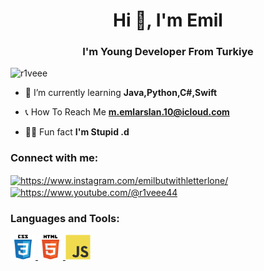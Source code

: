 <h1 align="center">Hi 👋, I'm Emil</h1>
<h3 align="center">I'm Young Developer From Turkiye</h3>

<p align="left"> <img src="https://komarev.com/ghpvc/?username=r1veee&label=Profile%20views&color=0e75b6&style=flat" alt="r1veee" /> </p>

- 🌱 I’m currently learning **Java,Python,C#,Swift**

- 📞 How To Reach Me **m.emlarslan.10@icloud.com**

- 🤹‍♀️ Fun fact **I'm Stupid .d**

<h3 align="left">Connect with me:</h3>
<p align="left">
<a href="https://instagram.com/https://www.instagram.com/emilbutwithletterlone/" target="blank"><img align="center" src="https://raw.githubusercontent.com/rahuldkjain/github-profile-readme-generator/master/src/images/icons/Social/instagram.svg" alt="https://www.instagram.com/emilbutwithletterlone/" height="30" width="40" /></a>
<a href="https://www.youtube.com/c/https://www.youtube.com/@r1veee44" target="blank"><img align="center" src="https://raw.githubusercontent.com/rahuldkjain/github-profile-readme-generator/master/src/images/icons/Social/youtube.svg" alt="https://www.youtube.com/@r1veee44" height="30" width="40" /></a>
</p>

<h3 align="left">Languages and Tools:</h3>
<p align="left"> <a href="https://www.w3schools.com/css/" target="_blank" rel="noreferrer"> <img src="https://raw.githubusercontent.com/devicons/devicon/master/icons/css3/css3-original-wordmark.svg" alt="css3" width="40" height="40"/> </a> <a href="https://www.w3.org/html/" target="_blank" rel="noreferrer"> <img src="https://raw.githubusercontent.com/devicons/devicon/master/icons/html5/html5-original-wordmark.svg" alt="html5" width="40" height="40"/> </a> <a href="https://developer.mozilla.org/en-US/docs/Web/JavaScript" target="_blank" rel="noreferrer"> <img src="https://raw.githubusercontent.com/devicons/devicon/master/icons/javascript/javascript-original.svg" alt="javascript" width="40" height="40"/> </a> </p>
